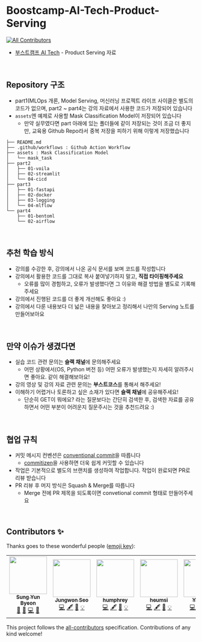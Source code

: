 # Boostcamp-AI-Tech-Product-Serving
<!-- ALL-CONTRIBUTORS-BADGE:START - Do not remove or modify this section -->
[![All Contributors](https://img.shields.io/badge/all_contributors-5-orange.svg?style=flat-square)](#contributors-)
<!-- ALL-CONTRIBUTORS-BADGE:END -->

- [부스트캠프 AI Tech](https://boostcamp.connect.or.kr/program_ai.html) - Product Serving 자료


<br />

## Repository 구조
- part1(MLOps 개론, Model Serving, 머신러닝 프로젝트 라이프 사이클은 별도의 코드가 없으며, part2 ~ part4는 강의 자료에서 사용한 코드가 저장되어 있습니다
- `assets`엔 예제로 사용할 Mask Classification Model이 저장되어 있습니다
  - 만약 실무였다면 part 아래에 있는 폴더들에 같이 저장되는 것이 조금 더 좋지만, 교육용 Github Repo라서 중복 저장을 피하기 위해 이렇게 저장했습니다


```
├── README.md
├── .github/workflows : Github Action Workflow
├── assets : Mask Classification Model
│   └── mask_task
├── part2
│   ├── 01-voila
│   ├── 02-streamlit
│   └── 04-cicd
├── part3
│   ├── 01-fastapi
│   ├── 02-docker
│   ├── 03-logging
│   └── 04-mlflow
└── part4
    ├── 01-bentoml
    └── 02-airflow
```


<br />

## 추천 학습 방식
- 강의를 수강한 후, 강의에서 나온 공식 문서를 보며 코드를 작성합니다
- 강의에서 활용한 코드를 그대로 복사 붙여넣기하지 말고, **직접 타이핑해주세요**
  - 오류를 많이 경험하고, 오류가 발생했다면 그 이유와 해결 방법을 별도로 기록해주세요
- 강의에서 진행된 코드를 더 좋게 개선해도 좋아요 :)
- 강의에서 다룬 내용보다 더 넓은 내용을 찾아보고 정리해서 나만의 Serving 노트를 만들어보아요


<br />

## 만약 이슈가 생겼다면
- 실습 코드 관련 문의는 **슬랙 채널**에 문의해주세요
  - 어떤 상황에서(OS, Python 버전 등) 어떤 오류가 발생했는지 자세히 알려주시면 좋아요. 같이 해결해보아요!
- 강의 영상 및 강의 자료 관련 문의는 **부스트코스**를 통해서 해주세요!
- 이해하기 어렵거나 토론하고 싶은 소재가 있다면 **슬랙 채널**에 공유해주세요!
  - 단순히 GET이 뭐에요? 라는 질문보다는 간단히 검색한 후, 검색한 자료를 공유하면서 어떤 부분이 어려운지 질문주시는 것을 추천드려요 :)

<br />

## 협업 규칙

- 커밋 메시지 컨벤션은 [conventional commit](https://www.conventionalcommits.org/en/v1.0.0/)을 따릅니다 
  - [commitizen](https://github.com/commitizen-tools/commitizen)을 사용하면 더욱 쉽게 커밋할 수 있습니다
- 작업은 기본적으로 별도의 브랜치를 생성하여 작업합니다. 작업이 완료되면 PR로 리뷰 받습니다
- PR 리뷰 후 머지 방식은 Squash & Merge를 따릅니다
  - Merge 전에 PR 제목을 되도록이면 convetional commit 형태로 만들어주세요



<br />

## Contributors ✨

Thanks goes to these wonderful people ([emoji key](https://allcontributors.org/docs/en/emoji-key)):

<!-- ALL-CONTRIBUTORS-LIST:START - Do not remove or modify this section -->
<!-- prettier-ignore-start -->
<!-- markdownlint-disable -->
<table>
  <tr>
    <td align="center"><a href="http://zzsza.github.io"><img src="https://avatars.githubusercontent.com/u/18207755?v=4?s=100" width="100px;" alt=""/><br /><sub><b>Sung Yun Byeon</b></sub></a><br /><a href="#projectManagement-zzsza" title="Project Management">📆</a> <a href="#maintenance-zzsza" title="Maintenance">🚧</a> <a href="https://github.com/zzsza/Boostcamp-AI-Tech-Product-Serving/commits?author=zzsza" title="Code">💻</a> <a href="https://github.com/zzsza/Boostcamp-AI-Tech-Product-Serving/commits?author=zzsza" title="Documentation">📖</a></td>
    <td align="center"><a href="https://codethief.io"><img src="https://avatars.githubusercontent.com/u/12247655?v=4?s=100" width="100px;" alt=""/><br /><sub><b>Jungwon Seo</b></sub></a><br /><a href="https://github.com/zzsza/Boostcamp-AI-Tech-Product-Serving/commits?author=thejungwon" title="Code">💻</a> <a href="#content-thejungwon" title="Content">🖋</a> <a href="https://github.com/zzsza/Boostcamp-AI-Tech-Product-Serving/commits?author=thejungwon" title="Documentation">📖</a> <a href="#example-thejungwon" title="Examples">💡</a></td>
    <td align="center"><a href="https://humphreyahn.dev/"><img src="https://avatars.githubusercontent.com/u/24207964?v=4?s=100" width="100px;" alt=""/><br /><sub><b>humphrey</b></sub></a><br /><a href="https://github.com/zzsza/Boostcamp-AI-Tech-Product-Serving/commits?author=ahnsv" title="Code">💻</a> <a href="#content-ahnsv" title="Content">🖋</a> <a href="https://github.com/zzsza/Boostcamp-AI-Tech-Product-Serving/commits?author=ahnsv" title="Documentation">📖</a> <a href="#example-ahnsv" title="Examples">💡</a></td>
    <td align="center"><a href="http://dailyheumsi.tistory.com"><img src="https://avatars.githubusercontent.com/u/31306282?v=4?s=100" width="100px;" alt=""/><br /><sub><b>heumsi</b></sub></a><br /><a href="https://github.com/zzsza/Boostcamp-AI-Tech-Product-Serving/commits?author=heumsi" title="Code">💻</a> <a href="#content-heumsi" title="Content">🖋</a> <a href="https://github.com/zzsza/Boostcamp-AI-Tech-Product-Serving/commits?author=heumsi" title="Documentation">📖</a> <a href="#example-heumsi" title="Examples">💡</a></td>
    <td align="center"><a href="https://www.linkedin.com/in/ykmoon/"><img src="https://avatars.githubusercontent.com/u/45195471?v=4?s=100" width="100px;" alt=""/><br /><sub><b>YkMoon</b></sub></a><br /><a href="https://github.com/zzsza/Boostcamp-AI-Tech-Product-Serving/commits?author=Ykmoon" title="Code">💻</a> <a href="#content-Ykmoon" title="Content">🖋</a> <a href="https://github.com/zzsza/Boostcamp-AI-Tech-Product-Serving/commits?author=Ykmoon" title="Documentation">📖</a> <a href="#example-Ykmoon" title="Examples">💡</a></td>
  </tr>
</table>

<!-- markdownlint-restore -->
<!-- prettier-ignore-end -->

<!-- ALL-CONTRIBUTORS-LIST:END -->

This project follows the [all-contributors](https://github.com/all-contributors/all-contributors) specification. Contributions of any kind welcome!